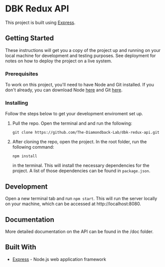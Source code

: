 # DBK Redux API

This project is built using [Express](https://expressjs.com/).

## Getting Started

These instructions will get you a copy of the project up and running on your local machine for development and testing purposes. See deployment for notes on how to deploy the project on a live system.

### Prerequisites

To work on this project, you'll need to have Node and Git installed. If you don't already, you can download Node [here](https://nodejs.org/en/download/) and Git [here](https://git-scm.com/downloads).

### Installing

Follow the steps below to get your development enviroment set up.

1.  Pull the repo. Open the terminal and and run the following:

    ```
    git clone https://github.com/The-Diamondback-Lab/dbk-redux-api.git
    ```

2.  After cloning the repo, open the project. In the root folder, run the following command:

    ```
    npm install
    ```

    in the terminal. This will install the necessary dependencies for the project. A list of those dependencies can be found in `package.json`.

## Development

Open a new terminal tab and run `npm start`. This will run the server locally on your machine, which can be accessed at http://localhost:8080.

## Documentation

More detailed documentation on the API can be found in the /doc folder. 

## Built With

- [Express](https://expressjs.com/) - Node.js web application framework
